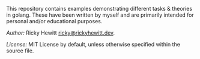 This repository contains examples demonstrating different tasks & theories in golang. These have been written by myself and are primarily intended for personal and/or educational purposes.

_Author:_ Ricky Hewitt <ricky@rickyhewitt.dev>.

_License:_ MIT License by default, unless otherwise specified within the source file.

